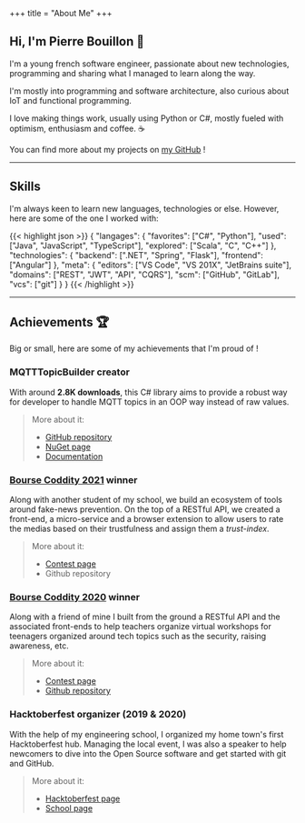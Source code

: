 +++
title = "About Me"
+++

## Hi, I'm Pierre Bouillon 👋

I'm a young french software engineer, passionate about new technologies,
programming and sharing what I managed to learn along the way.

I'm mostly into programming and software architecture, also curious
about IoT and functional programming.

I love making things work, usually using Python or C#, mostly fueled with
optimism, enthusiasm and coffee. ☕

You can find more about my projects on [my GitHub](https://github.com/pbouillon) !

---

## Skills

I'm always keen to learn new languages, technologies or else. However, here
are some of the one I worked with:

{{< highlight json >}}
{
    "langages": {
        "favorites": ["C#", "Python"],
        "used": ["Java", "JavaScript", "TypeScript"],
        "explored": ["Scala", "C", "C++"]
    },
    "technologies": {
        "backend": [".NET", "Spring", "Flask"],
        "frontend": ["Angular"]
    },
    "meta": {
        "editors": ["VS Code", "VS 201X", "JetBrains suite"],
        "domains": ["REST", "JWT", "API", "CQRS"],
        "scm": ["GitHub", "GitLab"],
        "vcs": ["git"]
    }
}
{{< /highlight >}}

---

## Achievements 🏆

Big or small, here are some of my achievements that I'm proud of !

### MQTTTopicBuilder creator

With around **2.8K downloads**, this C# library aims to provide a robust way for
developer to handle MQTT topics in an OOP way instead of raw values.

> More about it:
>
> - [GitHub repository](https://github.com/pBouillon/mqtttopicbuilder)
> - [NuGet page](https://www.nuget.org/packages/MqttTopicBuilder/)
> - [Documentation](https://pbouillon.gitbook.io/mqtttopicbuilder/)

### [Bourse Coddity 2021](https://bourse.coddity.com/) winner

Along with another student of my school, we build an ecosystem of tools around
fake-news prevention. On the top of a RESTful API, we created a front-end,
a micro-service and a browser extension to allow users to rate the medias
based on their trustfulness and assign them a _trust-index_.

> More about it:
>
> - [Contest page](https://bourse.coddity.com/)
> - Github repository

### [Bourse Coddity 2020](https://bourse.coddity.com/) winner

Along with a friend of mine I built from the ground a
RESTful API and the associated front-ends to help teachers organize virtual
workshops for teenagers organized around tech topics such as the security,
raising awareness, etc.

> More about it:
>
> - [Contest page](https://bourse.coddity.com/)
> - [Github repository](https://github.com/pBouillon?tab=repositories&q=intechnet)

### Hacktoberfest organizer (2019 & 2020)

With the help of my engineering school, I organized my home town's first
Hacktoberfest hub. Managing the local event, I was also a speaker to help
newcomers to dive into the Open Source software and get started with git and
GitHub.

> More about it:
>
> - [Hacktoberfest page](https://hacktoberfest.digitalocean.com/)
> - [School page](https://telecomnancy.univ-lorraine.fr/open-source)
